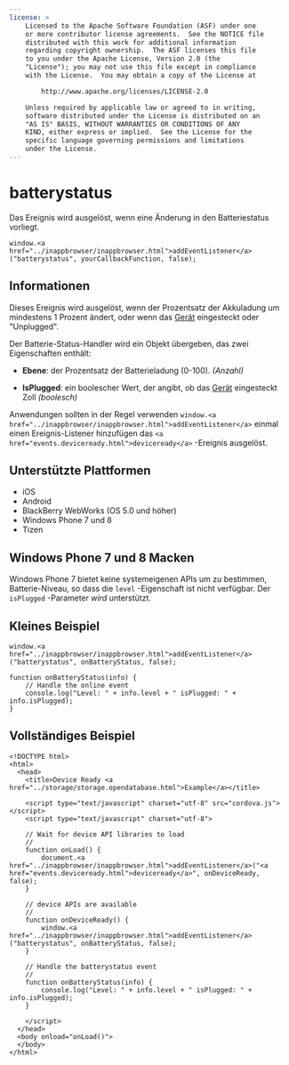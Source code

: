 ```yaml
---
license: >
    Licensed to the Apache Software Foundation (ASF) under one
    or more contributor license agreements.  See the NOTICE file
    distributed with this work for additional information
    regarding copyright ownership.  The ASF licenses this file
    to you under the Apache License, Version 2.0 (the
    "License"); you may not use this file except in compliance
    with the License.  You may obtain a copy of the License at

        http://www.apache.org/licenses/LICENSE-2.0

    Unless required by applicable law or agreed to in writing,
    software distributed under the License is distributed on an
    "AS IS" BASIS, WITHOUT WARRANTIES OR CONDITIONS OF ANY
    KIND, either express or implied.  See the License for the
    specific language governing permissions and limitations
    under the License.
---
```


# batterystatus

Das Ereignis wird ausgelöst, wenn eine Änderung in den Batteriestatus vorliegt.

    window.<a href="../inappbrowser/inappbrowser.html">addEventListener</a>("batterystatus", yourCallbackFunction, false);
    

## Informationen

Dieses Ereignis wird ausgelöst, wenn der Prozentsatz der Akkuladung um mindestens 1 Prozent ändert, oder wenn das <a href="../device/device.html">Gerät</a> eingesteckt oder "Unplugged".

Der Batterie-Status-Handler wird ein Objekt übergeben, das zwei Eigenschaften enthält:

*   **Ebene**: der Prozentsatz der Batterieladung (0-100). *(Anzahl)*

*   **IsPlugged**: ein boolescher Wert, der angibt, ob das <a href="../device/device.html">Gerät</a> eingesteckt Zoll *(boolesch)*

Anwendungen sollten in der Regel verwenden `window.<a href="../inappbrowser/inappbrowser.html">addEventListener</a>` einmal einen Ereignis-Listener hinzufügen das `<a href="events.deviceready.html">deviceready</a>` -Ereignis ausgelöst.

## Unterstützte Plattformen

*   iOS
*   Android
*   BlackBerry WebWorks (OS 5.0 und höher)
*   Windows Phone 7 und 8
*   Tizen

## Windows Phone 7 und 8 Macken

Windows Phone 7 bietet keine systemeigenen APIs um zu bestimmen, Batterie-Niveau, so dass die `level` -Eigenschaft ist nicht verfügbar. Der `isPlugged` -Parameter *wird* unterstützt.

## Kleines Beispiel

    window.<a href="../inappbrowser/inappbrowser.html">addEventListener</a>("batterystatus", onBatteryStatus, false);
    
    function onBatteryStatus(info) {
        // Handle the online event
        console.log("Level: " + info.level + " isPlugged: " + info.isPlugged);
    }
    

## Vollständiges Beispiel

    <!DOCTYPE html>
    <html>
      <head>
        <title>Device Ready <a href="../storage/storage.opendatabase.html">Example</a></title>
    
        <script type="text/javascript" charset="utf-8" src="cordova.js"></script>
        <script type="text/javascript" charset="utf-8">
    
        // Wait for device API libraries to load
        //
        function onLoad() {
            document.<a href="../inappbrowser/inappbrowser.html">addEventListener</a>("<a href="events.deviceready.html">deviceready</a>", onDeviceReady, false);
        }
    
        // device APIs are available
        //
        function onDeviceReady() {
            window.<a href="../inappbrowser/inappbrowser.html">addEventListener</a>("batterystatus", onBatteryStatus, false);
        }
    
        // Handle the batterystatus event
        //
        function onBatteryStatus(info) {
            console.log("Level: " + info.level + " isPlugged: " + info.isPlugged);
        }
    
        </script>
      </head>
      <body onload="onLoad()">
      </body>
    </html>